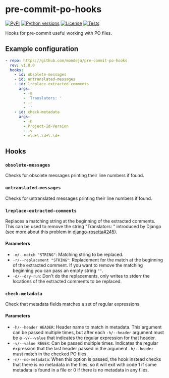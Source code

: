 # pre-commit-po-hooks

[![PyPI][pypi-version-badge-link]][pypi-link]
[![Python versions][pypi-pyversions-badge-link]][pypi-link]
[![License][license-image]][license-link]
[![Tests][tests-image]][tests-link]

Hooks for pre-commit useful working with PO files.

## Example configuration

```yaml
- repo: https://github.com/mondeja/pre-commit-po-hooks
  rev: v1.0.0
  hooks:
    - id: obsolete-messages
    - id: untranslated-messages
    - id: lreplace-extracted-comments
      args:
        - -m
        - 'Translators: '
        - -r
        - ''
    - id: check-metadata
      args:
        - -h
        - Project-Id-Version
        - -v
        - v\d+\.\d+\.\d+
```

## Hooks

### **`obsolete-messages`**

Checks for obsolete messages printing their line numbers if found.

### **`untranslated-messages`**

Checks for untranslated messages printing their line numbers if found.

### **`lreplace-extracted-comments`**

Replaces a matching string at the beginning of the extracted comments.
This can be used to remove the string "Translators: " introduced by Django (see
more about this problem in [django-rosetta#245][django-rosetta-lstrip]).

#### Parameters

- `-m/--match "STRING"`: Matching string to be replaced.
- `-r/--replacement "STRING"`: Replacement for the match at the beginning of
 the extracted comment. If you want to remove the matching beginning you can
 pass an empty string `""`.
- `-d/--dry-run`: Don't do the replacements, only writes to stderr the locations
 of the extracted comments to be replaced.
 
### **`check-metadata`**

Check that metadata fields matches a set of regular expressions.

#### Parameters

- `-h/--header HEADER`: Header name to match in metadata. This argument can be
 passed multiple times, but after each `-h/--header` argument must be a
 `-v/--value` that indicates the regular expression for that header.
- `-v/--value REGEX`: Can be passed multiple times. Indicates the regular
 expression that the last header passed in the argument `-h/--header` must
 match in the checked PO files.
- `-n/--no-metadata`: When this option is passed, the hook instead checks that
 there is no metadata in the files, so it will exit with code 1 if some
 metadata is found in a file or 0 if there is no metadata in any files.
 
[pypi-link]: https://pypi.org/project/pre-commit-po-hooks
[pypi-version-badge-link]: https://img.shields.io/pypi/v/pre-commit-po-hooks
[pypi-pyversions-badge-link]: https://img.shields.io/pypi/pyversions/pre-commit-po-hooks
[license-image]: https://img.shields.io/pypi/l/pre-commit-po-hooks?color=light-green
[license-link]: https://github.com/mondeja/pre-commit-po-hooks/blob/master/LICENSE
[tests-image]: https://img.shields.io/github/workflow/status/mondeja/pre-commit-po-hooks/CI?logo=github&label=tests
[tests-link]: https://github.com/mondeja/pre-commit-po-hooks/actions?query=workflow%CI

[django-rosetta-lstrip]: https://github.com/mbi/django-rosetta/pull/245
